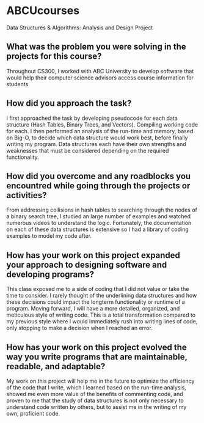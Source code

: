 # ABCUcourses
Data Structures &amp; Algorithms: Analysis and Design Project

## What was the problem you were solving in the projects for this course?
Throughout CS300, I worked with ABC University to develop software that would help their computer science advisors access course information for students. 

## How did you approach the task? 
I first approached the task by developing pseudocode for each data structure (Hash Tables, Binary Trees, and Vectors). Compiling working code for each. I then performed an analysis of the run-time and memory, based on Big-O, to decide which data structure would work best, before finally writing my program. Data structures each have their own strengths and weaknesses that must be considered depending on the required functionality.  

## How did you overcome and any roadblocks you encountred while going through the projects or activities?
From addressing collisions in hash tables to searching through the nodes of a binary search tree, I studied an large number of examples and watched numerous videos to understand the logic. Fortunately, the documentation on each of these data structures is extensive so I had a library of coding examples to model my code after.

## How has your work on this project expanded your approach to designing software and developing programs?
This class exposed me to a side of coding that I did not value or take the time to consider. I rarely thought of the underlining data structures and how these decisions could impact the longterm functionality or runtime of a program. Moving forward, I will have a more detailed, organized, and meticulous style of writing code. This is a total transformation compared to my previous style where I would immediately rush into writing lines of code, only stopping to make a decision when I reached an error.

## How has your work on this project evolved the way you write programs that are maintainable, readable, and adaptable?
My work on this project will help me in the future to optimize the efficiency of the code that I write, which I learned based on the run-time analysis, showed me even more value of the benefits of commenting code, and proven to me that the study of data structures is not only necessary to understand code written by others, but to assist me in the writing of my own, proficient code.  
